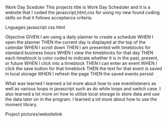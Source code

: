 Work Day Sceduler
This projects title is Work Day Scheduler and it is a website that I coded the javascript,html,css for using my new found coding skills so that it follows acceptance criteria.

Lnguages
javascript css html

Objective
GIVEN I am using a daily planner to create a schedule WHEN I open the planner
THEN the current day is displayed at the top of the calendar
WHEN I scroll down
THEN I am presented with timeblocks for standard business hours
WHEN I view the timeblocks for that day 
THEN each timeblock is color coded to indicate whether it is in the past, present, or future
WHEN I click into a timeblock
THEN I can enter an event 
WHEN I click the save button for that timeblock
THEN the text for that event is saved in local storage
WHEN I refresh the page THEN the saved events persist

What was learned
I learned a lot more about how to use eventlisteners as well as various loops in javascript such as do while loops and switch case. I also learned a lot more on how to utilize local storage to store data and use the data later on in the program. I learned a lot more about how to use the moment library.

Project pictures/websitelink
